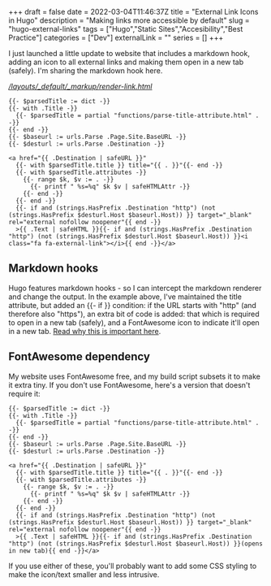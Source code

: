 +++
draft = false
date = 2022-03-04T11:46:37Z
title = "External Link Icons in Hugo"
description = "Making links more accessible by default"
slug = "hugo-external-links"
tags = ["Hugo","Static Sites","Accesibility","Best Practice"]
categories = ["Dev"]
externalLink = ""
series = []
+++

I just launched a little update to website that includes a markdown hook, adding an icon to all external links and making them open in a new tab (safely). I'm sharing the markdown hook here.

[*/layouts/_default/_markup/render-link.html*](https://github.com/well-made-uk/well-made/tree/master/layouts/_default/_markup)
```
{{- $parsedTitle := dict -}}
{{- with .Title -}}
  {{- $parsedTitle = partial "functions/parse-title-attribute.html" . -}}
{{- end -}}
{{- $baseurl := urls.Parse .Page.Site.BaseURL -}}
{{- $desturl := urls.Parse .Destination -}}

<a href="{{ .Destination | safeURL }}"
  {{- with $parsedTitle.title }} title="{{ . }}"{{- end -}}
  {{- with $parsedTitle.attributes -}}
    {{- range $k, $v := . -}}
      {{- printf " %s=%q" $k $v | safeHTMLAttr -}}
    {{- end -}}
  {{- end -}}
  {{- if and (strings.HasPrefix .Destination "http") (not (strings.HasPrefix $desturl.Host $baseurl.Host)) }} target="_blank" rel="external nofollow noopener"{{ end -}}
  >{{ .Text | safeHTML }}{{- if and (strings.HasPrefix .Destination "http") (not (strings.HasPrefix $desturl.Host $baseurl.Host)) }}<i class="fa fa-external-link"></i>{{ end -}}</a>

```

## Markdown hooks
Hugo features markdown hooks - so I can intercept the markdown renderer and change the output. In the example above, I've maintained the title attribute, but added an {{- if }} condition: if the URL starts with "http" (and therefore also "https"), an extra bit of code is added: that which is required to open in a new tab (safely), and a FontAwesome icon to indicate it'll open in a new tab. [Read why this is important here](/posts/new-tab).

## FontAwesome dependency

My website uses FontAwesome free, and my build script subsets it to make it extra tiny. If you don't use FontAwesome, here's a version that doesn't require it:

```
{{- $parsedTitle := dict -}}
{{- with .Title -}}
  {{- $parsedTitle = partial "functions/parse-title-attribute.html" . -}}
{{- end -}}
{{- $baseurl := urls.Parse .Page.Site.BaseURL -}}
{{- $desturl := urls.Parse .Destination -}}

<a href="{{ .Destination | safeURL }}"
  {{- with $parsedTitle.title }} title="{{ . }}"{{- end -}}
  {{- with $parsedTitle.attributes -}}
    {{- range $k, $v := . -}}
      {{- printf " %s=%q" $k $v | safeHTMLAttr -}}
    {{- end -}}
  {{- end -}}
  {{- if and (strings.HasPrefix .Destination "http") (not (strings.HasPrefix $desturl.Host $baseurl.Host)) }} target="_blank" rel="external nofollow noopener"{{ end -}}
  >{{ .Text | safeHTML }}{{- if and (strings.HasPrefix .Destination "http") (not (strings.HasPrefix $desturl.Host $baseurl.Host)) }}(opens in new tab){{ end -}}</a>
```

If you use either of these, you'll probably want to add some CSS styling to make the icon/text smaller and less intrusive.
